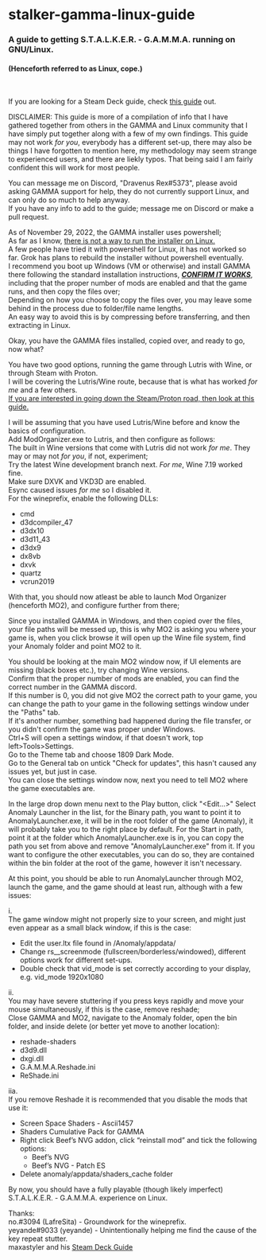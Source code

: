 # stalker-gamma-linux-guide
<h3>A guide to getting S.T.A.L.K.E.R. - G.A.M.M.A. running on GNU/Linux.</h3>  
<h4>(Henceforth referred to as Linux, cope.)</h4>
<br>

If you are looking for a Steam Deck guide, check [this guide](https://github.com/maxastyler/S.T.A.L.K.E.R.-Gamma-Steam-Deck-Install-Guide/) out.  

DISCLAIMER:
This guide is more of a compilation of info that I have gathered together from others in the GAMMA and Linux community that I have simply put together along with a few of my own findings. This guide may not work *for you*, everybody has a different set-up, there may also be things I have forgotten to mention here, my methodology may seem strange to experienced users, and there are liekly typos. That being said I am fairly confident this will work for most people.

You can message me on Discord, "Dravenus Rex#5373", please avoid asking GAMMA support for help, they do not currently support Linux, and can only do so much to help anyway.  
If you have any info to add to the guide; message me on Discord or make a pull request.

As of November 29, 2022, the GAMMA installer uses powershell;  
As far as I know, <ins>there is not a way to run the installer on Linux.</ins>  
A few people have tried it with powershell for Linux, it has not worked so far.
Grok has plans to rebuild the installer without powershell eventually.  
I recommend you boot up Windows (VM or otherwise) and install GAMMA there following the standard installation instructions, <ins>***CONFIRM IT WORKS***</ins>, including that the proper number of mods are enabled and that the game runs, and then copy the files over;  
Depending on how you choose to copy the files over, you may leave some behind in the process due to folder/file name lengths.  
An easy way to avoid this is by compressing before transferring, and then extracting in Linux.

Okay, you have the GAMMA files installed, copied over, and ready to go, now what?

You have two good options, running the game through Lutris with Wine, or through Steam with Proton.  
I will be covering the Lutris/Wine route, because that is what has worked *for me* and a few others.  
<ins>If you are interested in going down the Steam/Proton road, then look at [this guide](https://github.com/maxastyler/S.T.A.L.K.E.R.-Gamma-Steam-Deck-Install-Guide/).</ins>

I will be assuming that you have used Lutris/Wine before and know the basics of configuration.  
Add ModOrganizer.exe to Lutris, and then configure as follows:  
The built in Wine versions that come with Lutris did not work *for me*. They may or may not *for you*, if not, experiment;  
Try the latest Wine development branch next. *For me*, Wine 7.19 worked fine.  
Make sure DXVK and VKD3D are enabled.  
Esync caused issues *for me* so I disabled it.  
For the wineprefix, enable the following DLLs:  
- cmd
- d3dcompiler_47
- d3dx10
- d3d11_43
- d3dx9
- dx8vb
- dxvk
- quartz
- vcrun2019

With that, you should now atleast be able to launch Mod Organizer (henceforth MO2), and configure further from there;

Since you installed GAMMA in Windows, and then copied over the files, your file paths will be messed up, this is why MO2 is asking you where your game is, when you click browse it will open up the Wine file system, find your Anomaly folder and point MO2 to it.

You should be looking at the main MO2 window now, if UI elements are missing (black boxes etc.), try changing Wine versions.  
Confirm that the proper number of mods are enabled, you can find the correct number in the GAMMA discord.  
If this number is 0, you did not give MO2 the correct path to your game, you can change the path to your game in the following settings window under the "Paths" tab.  
If it's another number, something bad happened during the file transfer, or you didn't confirm the game was proper under Windows.  
Ctrl+S will open a settings window, if that doesn't work, top left>Tools>Settings.  
Go to the Theme tab and choose 1809 Dark Mode.  
Go to the General tab on untick "Check for updates", this hasn't caused any issues yet, but just in case.  
You can close the settings window now, next you need to tell MO2 where the game executables are.  

In the large drop down menu next to the Play button, click "<Edit...>"
Select Anomaly Launcher in the list, for the Binary path, you want to point it to AnomalyLauncher.exe, it will be in the root folder of the game (Anomaly), it will probably take you to the right place by default.
For the Start in path, point it at the folder which AnomalyLauncher.exe is in, you can copy the path you set from above and remove "AnomalyLauncher.exe" from it.
If you want to configure the other executables, you can do so, they are contained within the bin folder at the root of the game, however it isn't necessary.

At this point, you should be able to run AnomalyLauncher through MO2, launch the game, and the game should at least run, although with a few issues:

i.  
The game window might not properly size to your screen, and might just even appear as a small black window, if this is the case:
- Edit the user.ltx file found in /Anomaly/appdata/
- Change rs__screenmode (fullscreen/borderless/windowed), different options work for different set-ups.
- Double check that vid_mode is set correctly according to your display, e.g. vid_mode 1920x1080

ii.  
You may have severe stuttering if you press keys rapidly and move your mouse simultaneously, if this is the case, remove reshade;  
Close GAMMA and MO2, navigate to the Anomaly folder, open the bin folder, and inside delete (or better yet move to another location):
- reshade-shaders
- d3d9.dll
- dxgi.dll
- G.A.M.M.A.Reshade.ini
- ReShade.ini

iia.  
If you remove Reshade it is recommended that you disable the mods that use it:
* Screen Space Shaders - Ascii1457
* Shaders Cumulative Pack for GAMMA
* Right click Beef’s NVG addon, click “reinstall mod” and tick the following options:
  * Beef’s NVG
  * Beef’s NVG - Patch ES
* Delete anomaly/appdata/shaders_cache folder

By now, you should have a fully playable (though likely imperfect) S.T.A.L.K.E.R. - G.A.M.M.A. experience on Linux.


Thanks:  
no.#3094 (LafreSita) - Groundwork for the wineprefix.  
yeyande#9033 (yeyande) - Unintentionally helping me find the cause of the key repeat stutter.  
maxastyler and his [Steam Deck Guide](https://github.com/maxastyler/S.T.A.L.K.E.R.-Gamma-Steam-Deck-Install-Guide/)




